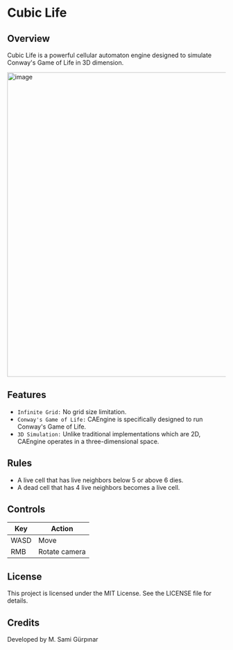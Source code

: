 # Cubic Life
## Overview
Cubic Life is a powerful cellular automaton engine designed to simulate Conway's Game of Life in 3D dimension.

<img src="assets/screenshot.gif" alt="image" width="700" height="auto">

## Features
+ `Infinite Grid:` No grid size limitation.
+ `Conway's Game of Life:` CAEngine is specifically designed to run Conway's Game of Life.
+ `3D Simulation:` Unlike traditional implementations which are 2D, CAEngine operates in a three-dimensional space.
## Rules
+ A live cell that has live neighbors below 5 or above 6 dies.
+ A dead cell that has 4 live neighbors becomes a live cell.

## Controls
| Key  | Action        |
|------|---------------|
| WASD | Move          |
| RMB  | Rotate camera |

## License
This project is licensed under the MIT License. See the LICENSE file for details.

## Credits
Developed by M. Sami Gürpınar
